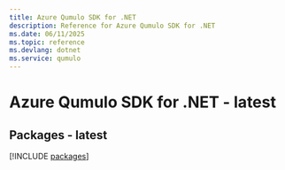 ```yaml
---
title: Azure Qumulo SDK for .NET
description: Reference for Azure Qumulo SDK for .NET
ms.date: 06/11/2025
ms.topic: reference
ms.devlang: dotnet
ms.service: qumulo
---
```

# Azure Qumulo SDK for .NET - latest
## Packages - latest
[!INCLUDE [packages](qumulo-index.md)]